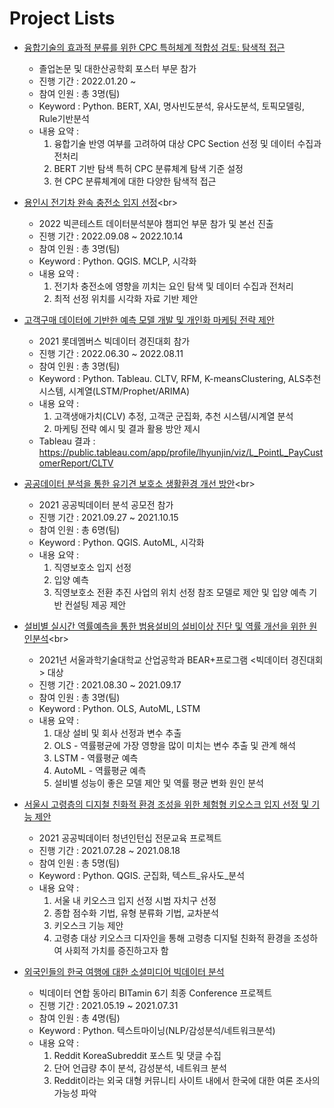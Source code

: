 # Project Lists

- [융합기술의 효과적 분류를 위한 CPC 특허체계 적합성 검토: 탐색적 접근](https://github.com/dlguswls/MainProject/tree/main/%EC%9C%B5%ED%95%A9%EA%B8%B0%EC%88%A0%EC%9D%98%20%ED%9A%A8%EA%B3%BC%EC%A0%81%20%EB%B6%84%EB%A5%98%EB%A5%BC%20%EC%9C%84%ED%95%9C%20CPC%20%ED%8A%B9%ED%97%88%EC%B2%B4%EA%B3%84%20%EC%A0%81%ED%95%A9%EC%84%B1%20%EA%B2%80%ED%86%A0%20%ED%83%90%EC%83%89%EC%A0%81%20%EC%A0%91%EA%B7%BC(%EC%A1%B8%EC%97%85%EB%85%BC%EB%AC%B8))<br>
  - 졸업논문 및 대한산공학회 포스터 부문 참가
  - 진행 기간 : 2022.01.20 ~
  - 참여 인원 : 총 3명(팀)
  - Keyword : Python. BERT, XAI, 명사빈도분석, 유사도분석, 토픽모델링, Rule기반분석
  - 내용 요약 :
    1. 융합기술 반영 여부를 고려하여 대상 CPC Section 선정 및 데이터 수집과 전처리
    2. BERT 기반 탐색 특허 CPC 분류체계 탐색 기준 설정
    3. 현 CPC 분류체계에 대한 다양한 탐색적 접근
- [용인시 전기차 완속 충전소 입지 선정](https://github.com/dlguswls/MainProject/tree/main/%EC%9A%A9%EC%9D%B8%EC%8B%9C%20%EC%A0%84%EA%B8%B0%EC%B0%A8%20%EC%99%84%EC%86%8D%20%EC%B6%A9%EC%A0%84%EC%86%8C%20%EC%9E%85%EC%A7%80%20%EC%84%A0%EC%A0%95(2022.%20%EB%B9%85%EC%BD%98%ED%85%8C%EC%8A%A4%ED%8A%B8))<br>
  - 2022 빅콘테스트 데이터분석분야 챔피언 부문 참가 및 본선 진출
  - 진행 기간 : 2022.09.08 ~ 2022.10.14
  - 참여 인원 : 총 3명(팀)
  - Keyword : Python. QGIS. MCLP, 시각화
  - 내용 요약 :
    1. 전기차 충전소에 영향을 끼치는 요인 탐색 및 데이터 수집과 전처리
    2. 최적 선정 위치를 시각화 자료 기반 제안
- [고객구매 데이터에 기반한 예측 모델 개발 및 개인화 마케팅 전략 제안](https://github.com/dlguswls/MainProject/tree/main/%EA%B3%A0%EA%B0%9D%EA%B5%AC%EB%A7%A4%20%EB%8D%B0%EC%9D%B4%ED%84%B0%EC%97%90%20%EA%B8%B0%EB%B0%98%ED%95%9C%20%EC%98%88%EC%B8%A1%20%EB%AA%A8%EB%8D%B8%20%EA%B0%9C%EB%B0%9C%20%EB%B0%8F%20%EA%B0%9C%EC%9D%B8%ED%99%94%20%EB%A7%88%EC%BC%80%ED%8C%85%20%EC%A0%84%EB%9E%B5%20%EC%A0%9C%EC%95%88(%EB%A1%AF%EB%8D%B0%EB%A9%A4%EB%B2%84%EC%8A%A4%20%EB%B9%85%EB%8D%B0%EC%9D%B4%ED%84%B0%20%EA%B2%BD%EC%A7%84%EB%8C%80%ED%9A%8C))<br>
  - 2021 롯데멤버스 빅데이터 경진대회 참가
  - 진행 기간 : 2022.06.30 ~ 2022.08.11
  - 참여 인원 : 총 3명(팀)
  - Keyword : Python. Tableau. CLTV, RFM, K-meansClustering, ALS추천시스템, 시계열(LSTM/Prophet/ARIMA)
  - 내용 요약 :
    1. 고객생애가치(CLV) 추정, 고객군 군집화, 추천 시스템/시계열 분석
    2. 마케팅 전략 예시 및 결과 활용 방안 제시
  - Tableau 결과 : https://public.tableau.com/app/profile/lhyunjin/viz/L_PointL_PayCustomerReport/CLTV
- [공공데이터 분석을 통한 유기견 보호소 생활환경 개선 방안](https://github.com/dlguswls/MainProject/tree/main/%EA%B3%B5%EA%B3%B5%EB%8D%B0%EC%9D%B4%ED%84%B0%20%EB%B6%84%EC%84%9D%EC%9D%84%20%ED%86%B5%ED%95%9C%20%EC%9C%A0%EA%B8%B0%EA%B2%AC%20%EB%B3%B4%ED%98%B8%EC%86%8C%20%EC%83%9D%ED%99%9C%ED%99%98%EA%B2%BD%20%EA%B0%9C%EC%84%A0%20%EB%B0%A9%EC%95%88(2021.%EA%B3%B5%EA%B3%B5%EB%8D%B0%EC%9D%B4%ED%84%B0%20%EA%B2%BD%EC%A7%84%EB%8C%80%ED%9A%8C))<br>
  - 2021 공공빅데이터 분석 공모전 참가
  - 진행 기간 : 2021.09.27 ~ 2021.10.15
  - 참여 인원 : 총 6명(팀)
  - Keyword : Python. QGIS. AutoML, 시각화
  - 내용 요약 :
    1. 직영보호소 입지 선정
    2. 입양 예측
    3. 직영보호소 전환 추진 사업의 위치 선정 참조 모델로 제안 및 입양 예측 기반 컨설팅 제공 제안
- [설비별 실시간 역률예측을 통한 범용설비의 설비이상 진단 및 역률 개선을 위한 원인분석](https://github.com/dlguswls/MainProject/tree/main/%EC%84%A4%EB%B9%84%EB%B3%84%20%EC%8B%A4%EC%8B%9C%EA%B0%84%20%EC%97%AD%EB%A5%A0%EC%98%88%EC%B8%A1%EC%9D%84%20%ED%86%B5%ED%95%9C%20%EB%B2%94%EC%9A%A9%EC%84%A4%EB%B9%84%EC%9D%98%20%EC%84%A4%EB%B9%84%EC%9D%B4%EC%83%81%20%EC%A7%84%EB%8B%A8%20%EB%B0%8F%20%EC%97%AD%EB%A5%A0%20%EA%B0%9C%EC%84%A0%EC%9D%84%20%EC%9C%84%ED%95%9C%20%EC%9B%90%EC%9D%B8%EB%B6%84%EC%84%9D(2021.%EB%B9%85%EB%8D%B0%EC%9D%B4%ED%84%B0%20%EA%B2%BD%EC%A7%84%EB%8C%80%ED%9A%8C))<br>
  - 2021년 서울과학기술대학교 산업공학과 BEAR+프로그램 <빅데이터 경진대회> 대상
  - 진행 기간 : 2021.08.30 ~ 2021.09.17
  - 참여 인원 : 총 3명(팀)
  - Keyword : Python. OLS, AutoML, LSTM
  - 내용 요약 : 
    1. 대상 설비 및 회사 선정과 변수 추출 
    2. OLS - 역률평균에 가장 영향을 많이 미치는 변수 추출 및 관계 해석
    3. LSTM - 역률평균 예측
    4. AutoML - 역률평균 예측
    5. 설비별 성능이 좋은 모델 제안 및 역률 평균 변화 원인 분석
- [서울시 고령층의 디지철 친화적 환경 조성을 위한 체험형 키오스크 입지 선정 및 기능 제안](https://github.com/dlguswls/MainProject/tree/main/%EC%84%9C%EC%9A%B8%EC%8B%9C%20%EA%B3%A0%EB%A0%B9%EC%B8%B5%EC%9D%98%20%EB%94%94%EC%A7%80%EC%B2%A0%20%EC%B9%9C%ED%99%94%EC%A0%81%20%ED%99%98%EA%B2%BD%20%EC%A1%B0%EC%84%B1%EC%9D%84%20%EC%9C%84%ED%95%9C%20%EC%B2%B4%ED%97%98%ED%98%95%20%ED%82%A4%EC%98%A4%EC%8A%A4%ED%81%AC%20%EC%9E%85%EC%A7%80%20%EC%84%A0%EC%A0%95%20%EB%B0%8F%20%EA%B8%B0%EB%8A%A5%20%EC%A0%9C%EC%95%88)<br>
  - 2021 공공빅데이터 청년인턴십 전문교육 프로젝트
  - 진행 기간 : 2021.07.28 ~ 2021.08.18
  - 참여 인원 : 총 5명(팀)
  - Keyword : Python. QGIS. 군집화, 텍스트_유사도_분석
  - 내용 요약 : 
    1. 서울 내 키오스크 입지 선정 시범 자치구 선정
    2. 종합 점수화 기법, 유형 분류화 기법, 교차분석
    3. 키오스크 기능 제안
    4. 고령층 대상 키오스크 디자인을 통해 고령층 디지털 친화적 환경을 조성하여 사회적 가치를 증진하고자 함

- [외국인들의 한국 여행에 대한 소셜미디어 빅데이터 분석](https://github.com/dlguswls/MainProject/tree/main/%EC%99%B8%EA%B5%AD%EC%9D%B8%EB%93%A4%EC%9D%98%20%ED%95%9C%EA%B5%AD%20%EC%97%AC%ED%96%89%EC%97%90%20%EB%8C%80%ED%95%9C%20%EC%86%8C%EC%85%9C%EB%AF%B8%EB%94%94%EC%96%B4%20%EB%B9%85%EB%8D%B0%EC%9D%B4%ED%84%B0%20%EB%B6%84%EC%84%9D)<br>
  - 빅데이터 연합 동아리 BITamin 6기 최종 Conference 프로젝트
  - 진행 기간 : 2021.05.19 ~ 2021.07.31
  - 참여 인원 : 총 4명(팀)
  - Keyword : Python. 텍스트마이닝(NLP/감성분석/네트워크분석)
  - 내용 요약 : 
    1. Reddit KoreaSubreddit 포스트 및 댓글 수집
    2. 단어 언급량 추이 분석, 감성분석, 네트워크 분석
    3. Reddit이라는 외국 대형 커뮤니티 사이트 내에서 한국에 대한 여론 조사의 가능성 파악
